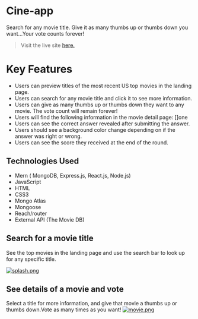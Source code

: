 # Cine-app
Search for any movie title. Give it as many thumbs up or thumbs down you want...Your vote counts forever!

> Visit the live site [here.](https://cine--app.herokuapp.com/)

# Key Features

- Users can preview titles of the most recent US top movies in the landing page.
- Users can search for any movie title and click it to see more information.
- Users can give as many thumbs up or thumbs down they want to any movie. The vote count will remain forever!
- Users will find the following information in the movie detail page: 
[]one
- Users can see the correct answer revealed after submitting the answer.
- Users should see a background color change depending on if the answer was right or wrong.
- Users can see the score they received at the end of the round.

## Technologies Used
- Mern ( MongoDB, Express.js, React.js, Node.js)
- JavaScript
- HTML
- CSS3 
- Mongo Atlas
- Mongoose
- Reach/router
- External API (The Movie DB)

## Search for a movie title 
See the top movies in the landing page and use the search bar to look up for any specific title.

[![splash.png](https://i.postimg.cc/SsCCBTf7/splash.png)](https://postimg.cc/jwqDNh9L)

## See details of a movie and vote 
 Select a title for more information, and give that movie a thumbs up or thumbs down.Vote as many times as you want!
[![movie.png](https://i.postimg.cc/XYgXY5zw/movie.png)](https://postimg.cc/0zb9tzxQ)
